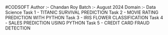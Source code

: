 #CODSOFT
Author :- Chandan Roy
Batch :- August 2024
Domain :- Data Science
Task 1 - TITANIC SURVIVAL PREDICTION
Task 2 - MOVIE RATING PREDICTION WITH PYTHON
Task 3 - IRIS FLOWER CLASSIFICATION
Task 4 - SALES PREDICTION USING PYTHON
Task 5 - CREDIT CARD FRAUD DETECTION
